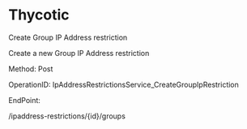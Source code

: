 #     Thycotic


Create Group IP Address restriction

Create a new Group IP Address restriction

Method: Post

OperationID: IpAddressRestrictionsService_CreateGroupIpRestriction

EndPoint:

/ipaddress-restrictions/{id}/groups
